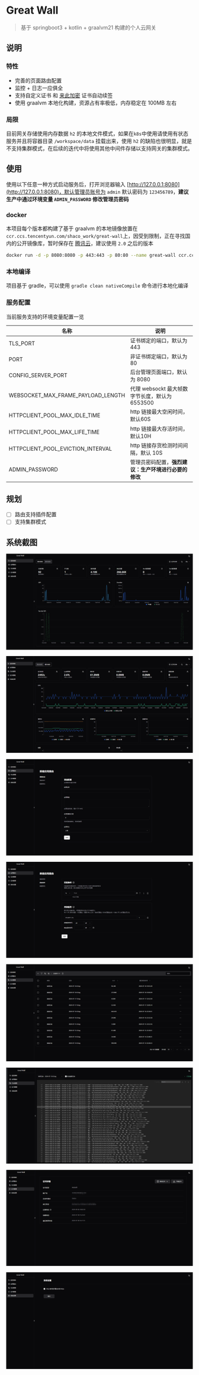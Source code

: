 # Great Wall

> 基于 springboot3 + kotlin + graalvm21 构建的个人云网关

## 说明

### 特性

* 完善的页面路由配置
* 监控 + 日志一应俱全
* 支持自定义证书 和 [来此加密](https://letsencrypt.osfipin.com/) 证书自动续签
* 使用 graalvm 本地化构建，资源占有率极低，内存稳定在 100MB 左右

### 局限

目前网关存储使用内存数据 `h2` 的本地文件模式，如果在`k8s`中使用请使用有状态服务并且将容器目录 `/workspace/data` 挂载出来，使用 `h2` 的缺陷也很明显，就是不支持集群模式，在后续的迭代中将使用其他中间件存储以支持网关的集群模式。

## 使用

使用以下任意一种方式启动服务后，打开浏览器输入 [http://127.0.0.1:8080](http://127.0.0.1:8080)，默认管理员账号为 `admin` 默认密码为 `123456789`，**建议生产中通过环境变量 `ADMIN_PASSWORD` 修改管理员密码**

### docker

本项目每个版本都构建了基于 graalvm 的本地镜像放置在 `ccr.ccs.tencentyun.com/shaco_work/great-wall`上，因受到限制，正在寻找国内的公开镜像库，暂时保存在 [腾讯云](https://console.cloud.tencent.com/tcr/publicimage/tag?rid=1&reponame=shaco_work%2Fgreat-wall)，建议使用 `2.0` 之后的版本

```bash
docker run -d -p 8080:8080 -p 443:443 -p 80:80 --name great-wall ccr.ccs.tencentyun.com/shaco_work/great-wall:2.0
```

### 本地编译

项目基于 gradle，可以使用 `gradle clean nativeCompile` 命令进行本地化编译

### 服务配置

当前服务支持的环境变量配置一览

| 名称                               | 说明                                                 |
| ---------------------------------- | ---------------------------------------------------- |
| TLS_PORT                           | 证书绑定的端口，默认为 443                           |
| PORT                               | 非证书绑定端口，默认为 80                            |
| CONFIG_SERVER_PORT                 | 后台管理页面端口，默认为 8080                        |
| WEBSOCKET_MAX_FRAME_PAYLOAD_LENGTH | 代理 websockt 最大帧数字节长度，默认为 6553500       |
| HTTPCLIENT_POOL_MAX_IDLE_TIME      | http 链接最大空闲时间，默认60S                       |
| HTTPCLIENT_POOL_MAX_LIFE_TIME      | http 链接最大存活时间，默认10H                       |
| HTTPCLIENT_POOL_EVICTION_INTERVAL  | http 链接存货检测时间间隔，默认 10S                  |
| ADMIN_PASSWORD                     | 管理员密码配置，**强烈建议：生产环境进行必要的修改** |

## 规划

- [ ] 路由支持插件配置
- [ ] 支持集群模式

## 系统截图

![image-20240718105359955](./assets/image-20240718105359955.png)

![image-20240718105452969](./assets/image-20240718105452969.png)

![image-20240718105534686](./assets/image-20240718105534686.png)

![image-20240718105608910](./assets/image-20240718105608910.png)

![image-20240718105626545](./assets/image-20240718105626545.png)

![image-20240718105837280](./assets/image-20240718105837280.png)

![image-20240718105709099](./assets/image-20240718105709099.png)

![image-20240718105721332](./assets/image-20240718105721332.png)